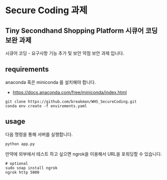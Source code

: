# Secure Coding 과제

## Tiny Secondhand Shopping Platform 시큐어 코딩 보완 과제
시큐어 코딩 - 요구사항 기능 추가 및 보안 약점 보안 과제 입니다.

## requirements

anaconda 혹은 miniconda 를 설치해야 합니다.
- https://docs.anaconda.com/free/miniconda/index.html

```
git clone https://github.com/breakman/WHS_SecureCoding.git
conda env create -f enviroments.yaml
```

## usage

다음 명령을 통해 서버를 실행합니다.

```
python app.py
```
만약에 외부에서 테스트 하고 싶으면 ngrok을 이용해서 URL을 포워딩할 수 있습니다.
```
# optional
sudo snap install ngrok
ngrok http 5000
```